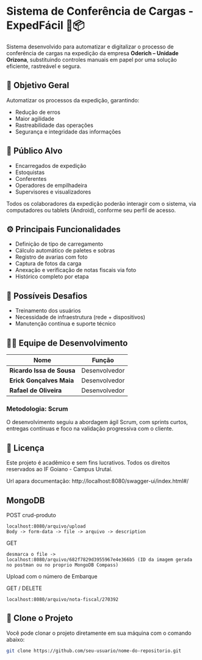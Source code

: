 # Sistema de Conferência de Cargas - ExpedFácil 🚛📦

Sistema desenvolvido para automatizar e digitalizar o processo de conferência de cargas na expedição da empresa **Oderich – Unidade Orizona**, substituindo controles manuais em papel por uma solução eficiente, rastreável e segura.

## 📌 Objetivo Geral

Automatizar os processos da expedição, garantindo:

- Redução de erros
- Maior agilidade
- Rastreabilidade das operações
- Segurança e integridade das informações

## 👥 Público Alvo

- Encarregados de expedição  
- Estoquistas  
- Conferentes  
- Operadores de empilhadeira  
- Supervisores e visualizadores

Todos os colaboradores da expedição poderão interagir com o sistema, via computadores ou tablets (Android), conforme seu perfil de acesso.

## ⚙️ Principais Funcionalidades

- Definição de tipo de carregamento
- Cálculo automático de paletes e sobras
- Registro de avarias com foto
- Captura de fotos da carga 
- Anexação e verificação de notas fiscais via foto
- Histórico completo por etapa 



## 🚧 Possíveis Desafios

- Treinamento dos usuários
- Necessidade de infraestrutura (rede + dispositivos)
- Manutenção contínua e suporte técnico

## 👨‍💻 Equipe de Desenvolvimento

| Nome                      | Função                                               
|---------------------------|---------------------------------------------------------------------|
| **Ricardo Issa de Sousa** | Desenvolvedor                       
| **Erick Gonçalves Maia**  | Desenvolvedor    
| **Rafael de Oliveira**    | Desenvolvedor                             

### Metodologia: Scrum

O desenvolvimento seguiu a abordagem ágil Scrum, com sprints curtos, entregas contínuas e foco na validação progressiva com o cliente.




## 📝 Licença

Este projeto é acadêmico e sem fins lucrativos. Todos os direitos reservados ao IF Goiano - Campus Urutaí.



Url apara documentação: http://localhost:8080/swagger-ui/index.html#/

## MongoDB
POST
 crud-produto

    localhost:8080/arquivo/upload
    Body -> form-data -> file -> arquivo -> description

GET

    desmarca o file ->
    localhost:8080/arquivo/682f7829d3955967e4e366b5 (ID da imagem gerada no postman ou no proprio MongoDB Compass)
Upload com o número de Embarque

 GET / DELETE

    localhost:8080/arquivo/nota-fiscal/270392

## 📎 Clone o Projeto

Você pode clonar o projeto diretamente em sua máquina com o comando abaixo:

```bash
git clone https://github.com/seu-usuario/nome-do-repositorio.git


